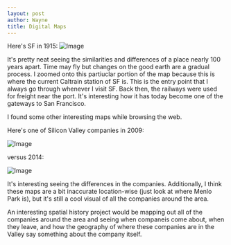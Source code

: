 ```yaml
---
layout: post
author: Wayne
title: Digital Maps
---
```




 Here's SF in 1915: ![Image](https://www.dropbox.com/s/0hrszujinyqgafn/Screenshot%202014-10-18%2016.50.36.png?dl=0)
 
 
It's pretty neat seeing the similarities and differences of a place nearly 100 years apart. Time may fly but changes on the good earth are
a gradual process. I zoomed onto this partiuclar portion of the map because this is where the current Caltrain station of SF is. 
This is the entry point that I always go through whenever I visit SF. 
Back then, the railways were used for freight near the port. It's interesting how it has today become one of the gateways to 
San Francisco. 

I found some other interesting maps while browsing the web. 

Here's one of Silicon Valley companies in 2009: 

![Image](https://www.dropbox.com/s/g535cs2eqffpfp3/Screenshot%202014-10-18%2017.28.32.png?dl=0)

versus 2014: 

![Image](https://www.dropbox.com/s/2idqq5o9rg78w1u/Screenshot%202014-10-18%2017.28.13.png?dl=0)


It's interesting seeing the differences in the companies. Additionally, I think these maps are a bit inaccurate location-wise (just look at where
Menlo Park is), but it's still a cool visual of all the companies around the area. 

An interesting spatial history project would be mapping out all of the companies around the area and seeing when companeis come about, when they leave,
and how the geography of where these companies are in the Valley say something about the company itself. 
